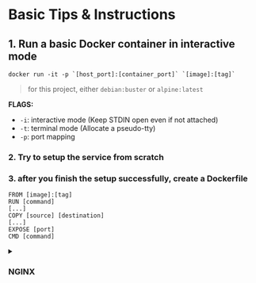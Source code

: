 # Basic Tips & Instructions

## 1. Run a basic Docker container in interactive mode

	docker run -it -p `[host_port]:[container_port]` `[image]:[tag]`

> for this project, either `debian:buster` or `alpine:latest`

**FLAGS:**
  - `-i`: interactive mode (Keep STDIN open even if not attached)
  - `-t`: terminal mode (Allocate a pseudo-tty)
  - `-p`: port mapping

### 2. Try to setup the service from scratch

### 3. after you finish the setup successfully, create a Dockerfile

	FROM [image]:[tag]
	RUN [command]
	[...]
	COPY [source] [destination]
	[...]
	EXPOSE [port]
	CMD [command]

<details>
<summary><h3>NGINX</h3></summary>

### 1. First update the package list

**debian:buster**
	apt update -y && apt upgrade -y

**alpine:latest**
	apk update && apk upgrade


### 2. Install NGINX and OpenSSL

**debian:buster**
	apt install -y nginx openssl

**alpine:latest**
	apk add nginx openssl

### 3. Create a self-signed certificate

	openssl req -x509 -new -newkey rsa:2048 -nodes -keyout /etc/ssl/private/localhost.key -out /etc/ssl/private/localhost.crt -subj "/C=MA/ST=Beni Mellal-Khenifra/L=Khouribga/O=42 Network/OU=IT/CN=localhost"

**FLAGS**
  - `req`: creates and processes certificate requests
  - `-x509`: generate a self-signed certificate
  - `-new`: create a new certificate request
  - `-newkey rsa:2048`: create a new private key using RSA and 2048 bit
  - `-nodes`: no passphrase/password (not encrypted)
  - `-keyout`: output the private key to a file
  - `-out`: generate the certificate to a file (*.crt/*.csr)
  - `-subj`: provide the certificate information
  	- `/C`: Country Name (2 letter code)
  	- `/ST`: State or Province Name (full name)
  	- `/L`: Locality Name (eg, city)
  	- `/O`: Organization Name (eg, company)
  	- `/OU`: Organizational Unit Name (eg, section)
  	- `/CN`: Common Name (eg, your name or your server's hostname)

> for more detailed information about the `openssl req` command, check [this](https://www.openssl.org/docs/man1.1.1/man1/openssl-req.html)

### 4. Create a new NGINX configuration file

	vim /etc/nginx/nginx.conf
> (e.g : [here](./alpine/srcs/requirements/nginx/conf/nginx.conf))

important : check if the configuration file is valid by running `nginx -t`

### 5. Create the files you want to serve

	vim [path]/index.html
> (e.g : [here](./alpine/srcs/requirements/nginx/tools/index.html))

> **important : the path is the same as the one you specified in the NGINX configuration file**

### 6. Start the NGINX service

**debian:buster**
	service nginx start

**alpine:latest**
	nginx

### 7. Test the service

from your host machine, open your browser and go to `https://localhost:[host_port]`

### 8. Additional Tips

**check if nginx compatible with TSLv1.2 and TLSv1.3**
 - curl -I -v --tlsv1.1 --tls-max 1.1 `https://localhost:[host_port]` -k // should fail
 - curl -I -v --tlsv1.2 --tls-max 1.2 `https://localhost:[host_port]` -k // should pass if you have TSLv1.2
 - curl -I -v --tlsv1.3 --tls-max 1.3 `https://localhost:[host_port]` -k // should pass if you have TSLv1.3

if you get `The plain HTTP request was sent to HTTPS port`
try sending request to https instead of http

</details>